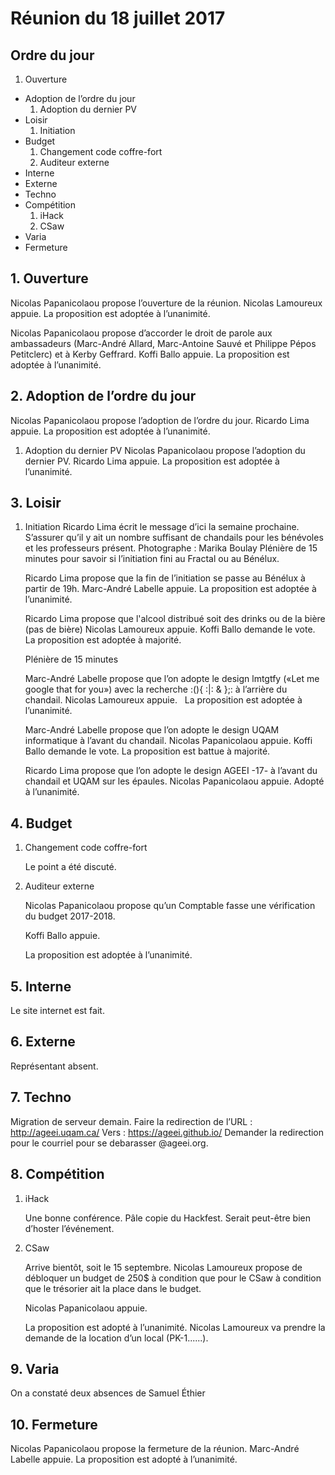 # Réunion du 18 juillet 2017

## Ordre du jour
1. Ouverture
+ Adoption de l’ordre du jour
	1. Adoption du dernier PV
+ Loisir
	1. Initiation
+ Budget
	1. Changement code coffre-fort
	2. Auditeur externe
+ Interne
+ Externe
+ Techno
+ Compétition
	1. iHack
	2. CSaw
+ Varia
+ Fermeture


## 1. Ouverture
Nicolas Papanicolaou propose l’ouverture de la réunion.
Nicolas Lamoureux appuie.
La proposition est adoptée à l’unanimité.

Nicolas Papanicolaou propose d’accorder le droit de parole aux ambassadeurs (Marc-André Allard, Marc-Antoine Sauvé et Philippe Pépos Petitclerc) et à Kerby Geffrard.
Koffi Ballo appuie.
La proposition est adoptée à l’unanimité.

## 2. Adoption de l’ordre du jour
Nicolas Papanicolaou propose l’adoption de l’ordre du jour.
Ricardo Lima appuie.
La proposition est adoptée à l’unanimité.

1. Adoption du dernier PV
Nicolas Papanicolaou propose l’adoption du dernier PV.
Ricardo Lima appuie.
La proposition est adoptée à l’unanimité.

## 3. Loisir
1. Initiation
Ricardo Lima écrit le message d’ici la semaine prochaine.
S’assurer qu’il y ait un nombre suffisant de chandails pour les bénévoles et les professeurs présent.
Photographe : Marika Boulay
Plénière de 15 minutes pour savoir si l’initiation fini au Fractal ou au Bénélux.

	Ricardo Lima propose que la fin de l’initiation se passe au Bénélux à partir de 19h.
	Marc-André Labelle appuie.
	La proposition est adoptée à l’unanimité.

	Ricardo Lima propose que l'alcool distribué soit des drinks ou de la bière (pas de bière) Nicolas Lamoureux appuie.
	Koffi Ballo demande le vote.
	La proposition est adoptée à majorité.

	Plénière de 15 minutes

	Marc-André Labelle propose que l’on adopte le design lmtgtfy («Let me google that for you») avec la recherche :(){ :|: & };: à l’arrière du chandail.
	Nicolas Lamoureux appuie.  
	La proposition est adoptée à l’unanimité.

	Marc-André Labelle propose que l’on adopte le design UQAM informatique à l’avant du chandail.
	Nicolas Papanicolaou appuie.
	Koffi Ballo demande le vote.
	La proposition est battue à majorité.

	Ricardo Lima propose que l’on adopte le design AGEEI -17- à l’avant du chandail et UQAM sur les épaules.
	Nicolas Papanicolaou appuie.
	Adopté à l’unanimité.

## 4. Budget
1. Changement code coffre-fort

	Le point a été discuté.
2. Auditeur externe

	Nicolas Papanicolaou propose qu’un Comptable fasse une vérification du budget 2017-2018.

	Koffi Ballo appuie.

	La proposition est adoptée à l’unanimité.

## 5. Interne
Le site internet est fait.

## 6. Externe
Représentant absent.

## 7. Techno
Migration de serveur demain.
Faire la redirection de l’URL : http://ageei.uqam.ca/
Vers : https://ageei.github.io/
Demander la redirection pour le courriel pour se debarasser @ageei.org.

## 8. Compétition
1. iHack

	Une bonne conférence.
	Pâle copie du Hackfest.
	Serait peut-être bien d’hoster l’événement.

2. CSaw

	Arrive bientôt, soit le 15 septembre.
	Nicolas Lamoureux propose de débloquer un budget de 250$ à condition que pour le CSaw à condition que le trésorier ait la place dans le budget.

	Nicolas Papanicolaou appuie.

	La proposition est adopté à l’unanimité.
	Nicolas Lamoureux va prendre la demande de la location d’un local (PK-1......).

## 9. Varia
On a constaté deux absences de Samuel Éthier

## 10. Fermeture
Nicolas Papanicolaou propose la fermeture de la réunion. Marc-André Labelle appuie. La proposition est adopté à l’unanimité.
